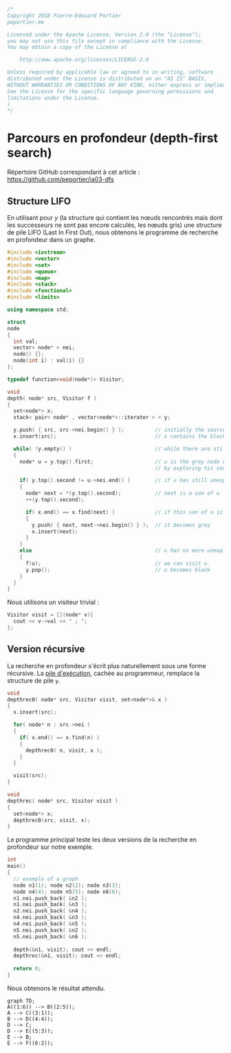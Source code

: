 ```c++
/*
Copyright 2018 Pierre-Edouard Portier
peportier.me

Licensed under the Apache License, Version 2.0 (the "License");
you may not use this file except in compliance with the License.
You may obtain a copy of the License at

    http://www.apache.org/licenses/LICENSE-2.0

Unless required by applicable law or agreed to in writing, software
distributed under the License is distributed on an "AS IS" BASIS,
WITHOUT WARRANTIES OR CONDITIONS OF ANY KIND, either express or implied.
See the License for the specific language governing permissions and
limitations under the License.
)
*/

```
# Parcours en profondeur (depth-first search)

Répertoire GitHub correspondant à cet article : https://github.com/peportier/ia03-dfs

## Structure LIFO

En utilisant pour $y$ (la structure qui contient les nœuds rencontrés mais dont les successeurs ne sont pas encore calculés, les nœuds gris) une structure de pile LIFO (Last In First Out), nous obtenons le programme
de recherche en profondeur dans un graphe.

```c++
#include <iostream>
#include <vector>
#include <set>
#include <queue>
#include <map>
#include <stack>
#include <functional>
#include <limits>

using namespace std;

struct
node
{
  int val;
  vector< node* > nei;
  node() {};
  node(int i) : val(i) {}
};

typedef function<void(node*)> Visitor;

void
depth( node* src, Visitor f )
{
  set<node*> x; 
  stack< pair< node* , vector<node*>::iterator > > y; 

  y.push( { src, src->nei.begin() } );          // initially the source is grey
  x.insert(src);                                // x contains the black and grey nodes

  while( !y.empty() )                           // while there are still grey nodes...
  {
    node* u = y.top().first;                    // u is the grey node we will make black 
                                                // by exploring his sons

    if( y.top().second != u->nei.end() )        // if u has still unexplored sons
    {
      node* next = *(y.top().second);           // next is a son of u
      ++(y.top().second);

      if( x.end() == x.find(next) )             // if this son of u is white
      {
        y.push( { next, next->nei.begin() } );  // it becomes grey
        x.insert(next);
      }
    }
    else                                        // u has no more unexplored sons.
    {
      f(u);                                     // we can visit u
      y.pop();                                  // u becomes black
    }
  }
}

```

Nous utilisons un visiteur trivial :

```c++
Visitor visit = [](node* v){
  cout << v->val << " ; ";
};

```

## Version récursive

La recherche en profondeur s'écrit plus naturellement sous une forme récursive. La [pile d'exécution](https://fr.wikipedia.org/wiki/Pile_d%27ex%C3%A9cution), cachée au programmeur, remplace la structure de pile `y`.

```c++
void
depthrec0( node* src, Visitor visit, set<node*>& x )
{
  x.insert(src);

  for( node* n : src->nei )
  {
    if( x.end() == x.find(n) )
    {
      depthrec0( n, visit, x );
    }
  }

  visit(src);
}

void
depthrec( node* src, Visitor visit )
{
  set<node*> x;
  depthrec0(src, visit, x);
}
```

Le programme principal teste les deux versions de la recherche en profondeur sur notre exemple.

```c++
int
main()
{
  // example of a graph
  node n1(1); node n2(2); node n3(3);
  node n4(4); node n5(5); node n6(6);
  n1.nei.push_back( &n2 );
  n1.nei.push_back( &n3 );
  n2.nei.push_back( &n4 );
  n4.nei.push_back( &n3 );
  n4.nei.push_back( &n5 );
  n5.nei.push_back( &n2 );
  n5.nei.push_back( &n6 );
  
  depth(&n1, visit); cout << endl;
  depthrec(&n1, visit); cout << endl;
  
  return 0;
}
```

Nous obtenons le résultat attendu.

```mermaid
graph TD;
A((1:6)) --> B((2:5));
A --> C((3:1));
B --> D((4:4));
D --> C;
D --> E((5:3));
E --> B;
E --> F((6:2));
```

